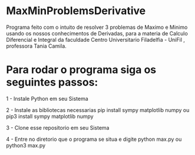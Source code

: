 # MaxMinProblemsDerivative

Programa feito com o intuito de resolver 3 problemas de Maximo e Minimo usando os nossos conhecimentos de Derivadas, para a materia de Calculo Diferencial e Integral da faculdade Centro Universitario Filadelfia - UniFil , professora Tania Camila.


# Para rodar o programa siga os seguintes passos:

1 - Instale Python em seu Sistema

2 - Instale as bibliotecas necessarias
  pip install sympy matplotlib numpy   ou   pip3 install sympy matplotlib numpy
  
3 - Clone esse repositorio em seu Sistema

4 - Entre no diretorio que o programa se situa e digite
  python max.py   ou   python3 max.py

  

